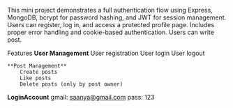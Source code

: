 This mini project demonstrates a full authentication flow using Express, MongoDB, bcrypt for password hashing, and JWT for session management. Users can register, log in, and access a protected profile page. Includes proper error handling and cookie-based authentication.
Users can write post.

Features
    **User Management**
        User registration
        User login
        User logout

    **Post Management**
        Create posts
        Like posts
        Delete posts (only by post owner)

**LoginAccount**
gmail: saanya@gmail.com
pass: 123